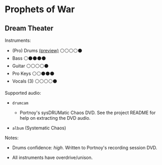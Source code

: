 # Prophets of War

## Dream Theater

Instruments:

  * (Pro) Drums [(preview)](http://pages.cs.wisc.edu/~tolly/customs/?title=prophets-of-war&artist=dream-theater) ⚪️⚪️⚪️⚪️⚫️
  * Bass ⚪️⚫️⚫️⚫️⚫️
  * Guitar ⚪️⚪️⚪️⚪️⚫️
  * Pro Keys ⚪️⚪️⚫️⚫️⚫️
  * Vocals (3) ⚪️⚪️⚪️⚪️⚫️

Supported audio:

  * `drumcam`

    * Portnoy's sysDRUMatic Chaos DVD. See the project README for help on extracting the DVD audio.

  * `album` (Systematic Chaos)

Notes:

  * Drums confidence: *high*. Written to Portnoy's recording session DVD.

  * All instruments have overdrive/unison.

